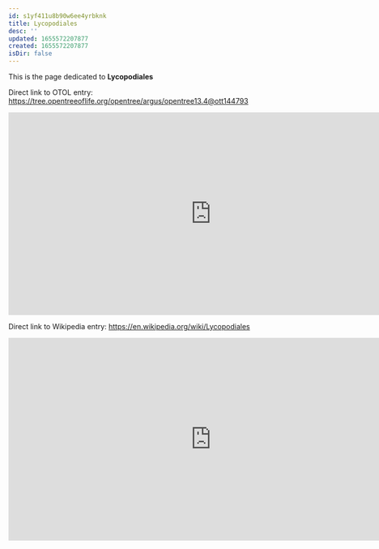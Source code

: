 ```yaml
---
id: s1yf411u8b90w6ee4yrbknk
title: Lycopodiales
desc: ''
updated: 1655572207877
created: 1655572207877
isDir: false
---
```

This is the page dedicated to **Lycopodiales**


Direct link to OTOL entry: https://tree.opentreeoflife.org/opentree/argus/opentree13.4@ott144793



<html>
    <body>
    <iframe src="https://tree.opentreeoflife.org/opentree/argus/opentree13.4@ott144793"
    width="800" height="400" frameborder="0" allowfullscreen> </iframe>
    </body>
</html>
    


Direct link to Wikipedia entry: https://en.wikipedia.org/wiki/Lycopodiales



<html>
    <body>
    <iframe src="https://en.wikipedia.org/wiki/Lycopodiales"
    width="800" height="400" frameborder="0" allowfullscreen> </iframe>
    </body>
</html>
    
